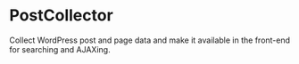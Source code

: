 # PostCollector
Collect WordPress post and page data and make it available in the front-end for searching and AJAXing.
